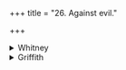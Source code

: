 +++
title = "26. Against evil."

+++

<details><summary>Whitney</summary>

### Comment
Found also in Pāipp. xix. Used in Kāuś. (30. 17) in a healing rite against all diseases; and reckoned (note to 26. 1) to the takmanāśana gaṇa. The comm. finds it quoted also in the Nakṣ. K. (15), in a ceremony against nirṛti.


### Translations
Translated: Florenz, 282 or 34; Griffith, i. 259; Bloomfield, 163, 473.
</details>

<details><summary>Griffith</summary>

To Affliction
</details>
